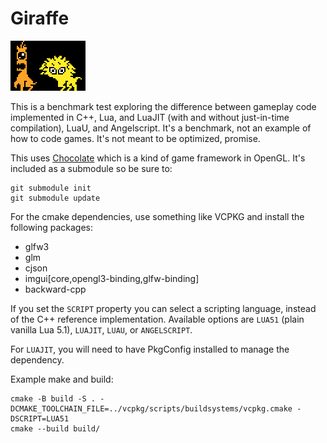 # Giraffe

<img src="https://github.com/hsjunnesson/giraffe/blob/main/giraffe.png" />

This is a benchmark test exploring the difference between gameplay code implemented in C++, Lua, and LuaJIT (with and without just-in-time compilation), LuaU, and Angelscript.
It's a benchmark, not an example of how to code games. It's not meant to be optimized, promise.

This uses [Chocolate](https://github.com/hsjunnesson/chocolate) which is a kind of game framework in OpenGL. It's included as a submodule so be sure to:

```
git submodule init
git submodule update
```

For the cmake dependencies, use something like VCPKG and install the following packages:

- glfw3
- glm
- cjson
- imgui[core,opengl3-binding,glfw-binding]
- backward-cpp

If you set the `SCRIPT` property you can select a scripting language, instead of the C++ reference implementation. Available options are `LUA51` (plain vanilla Lua 5.1), `LUAJIT`, `LUAU`, or `ANGELSCRIPT`.

For `LUAJIT`, you will need to have PkgConfig installed to manage the dependency.

Example make and build:

```
cmake -B build -S . -DCMAKE_TOOLCHAIN_FILE=../vcpkg/scripts/buildsystems/vcpkg.cmake -DSCRIPT=LUA51
cmake --build build/
```
